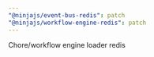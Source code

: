 ```yaml
---
"@ninjajs/event-bus-redis": patch
"@ninjajs/workflow-engine-redis": patch
---
```


Chore/workflow engine loader redis
